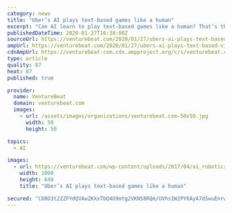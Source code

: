 ```yaml
---
category: news
title: "Uber’s AI plays text-based games like a human"
excerpt: "Can AI learn to play text-based games like a human? That’s the question applied scientists at Uber’s AI research division set out to answer in a recent study. Their exploration and imitation-learning-based system — which builds upon an earlier framework called Go-Explore — taps policies to solve a game by following paths (or ..."
publishedDateTime: 2020-01-27T16:38:00Z
sourceUrl: https://venturebeat.com/2020/01/27/ubers-ai-plays-text-based-video-games-with-human-life-self-sufficiency/
ampUrl: https://venturebeat.com/2020/01/27/ubers-ai-plays-text-based-video-games-with-human-life-self-sufficiency/amp/
cdnAmpUrl: https://venturebeat-com.cdn.ampproject.org/c/s/venturebeat.com/2020/01/27/ubers-ai-plays-text-based-video-games-with-human-life-self-sufficiency/amp/
type: article
quality: 87
heat: 87
published: true

provider:
  name: VentureBeat
  domain: venturebeat.com
  images:
    - url: /assets/images/organizations/venturebeat.com-50x50.jpg
      width: 50
      height: 50

topics:
  - AI

images:
  - url: https://venturebeat.com/wp-content/uploads/2017/04/ai_robotics_keyboard-shutterstock_316477904.jpg?fit=1000%2C640&strip=all
    width: 1000
    height: 640
    title: "Uber’s AI plays text-based games like a human"

secured: "C88O3t2ZZFYdQVAwZKXxTbQ4O9mtg2VKN58RQm/UVhsIW2PY6AyA7dSwuEnrwXVExpRPjnyLBqM3q4CgHpYEIe24rQgyE1WNxnaTsferKp1oresnXMVg8zQ+Qrf+G+STtSA0WlCJlrFQaFECDb/lTW+lVjDVC0rxlwNSrxkdwDSrFelgfo7b8nk9lMmYKF9cgnBuczSddMplJKjlsvrI0KffIFxI6pGAElcIgcVbH3a31MWo96m5Eb709Oz7HlKDy3KHem6YiY/Zot8MjlCgtfnTX9NHAYMvxa17OPO8NKSL371/5zREzQiR3P4Mo739;2pDm6SETlwNNOyry7MAb2A=="
---
```


